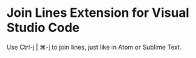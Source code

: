 # Join Lines Extension for Visual Studio Code

Use Ctrl-j | ⌘-j to join lines, just like in Atom or Sublime Text.
